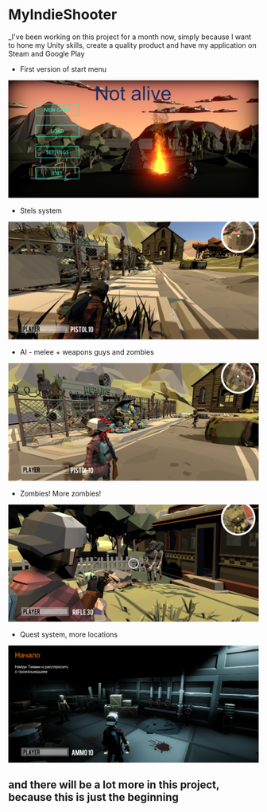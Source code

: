 # MyIndieShooter

_I've been working on this project for a month now, simply because I want to hone my Unity skills, create a quality product and have my application on Steam and Google Play

* First version of start menu

![Menu image](https://github.com/Shukret/MyIndieShooter/blob/main/ShooterPreview/MenuPNG.png)

* Stels system

![Menu image](https://github.com/Shukret/MyIndieShooter/blob/main/ShooterPreview/StelsPNG.png)

* AI - melee + weapons guys and zombies

![Menu image](https://github.com/Shukret/MyIndieShooter/blob/main/ShooterPreview/AIPNG.png)

* Zombies! More zombies!

![Menu image](https://github.com/Shukret/MyIndieShooter/blob/main/ShooterPreview/ZombiesPNG.png)

* Quest system, more locations

![Menu image](https://github.com/Shukret/MyIndieShooter/blob/main/ShooterPreview/QuestPNG.png)

## and there will be a lot more in this project, because this is just the beginning
